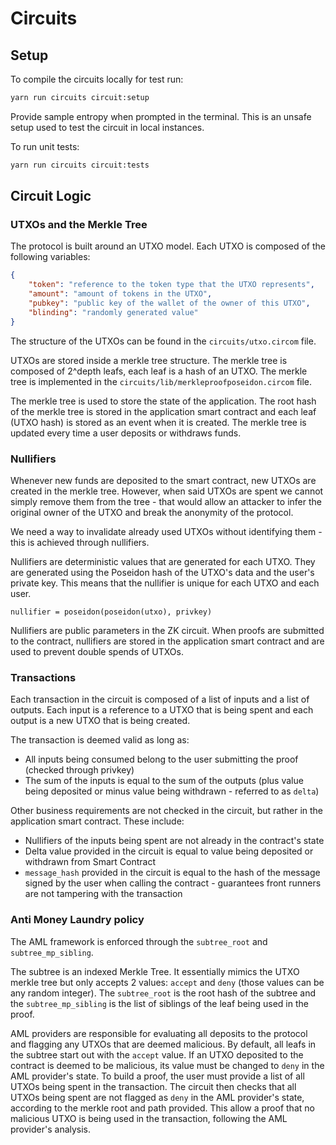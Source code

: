 # Circuits


## Setup

To compile the circuits locally for test run:
    
```bash
yarn run circuits circuit:setup
```

Provide sample entropy when prompted in the terminal.
This is an unsafe setup used to test the circuit in local instances.

To run unit tests:
```bash
yarn run circuits circuit:tests
```

## Circuit Logic

### UTXOs and the Merkle Tree
The protocol is built around an UTXO model. Each UTXO is composed of the following variables:

```JSON
{
    "token": "reference to the token type that the UTXO represents",
    "amount": "amount of tokens in the UTXO",
    "pubkey": "public key of the wallet of the owner of this UTXO",
    "blinding": "randomly generated value"
}
```

The structure of the UTXOs can be found in the `circuits/utxo.circom` file.

UTXOs are stored inside a merkle tree structure. The merkle tree is composed of 2^depth leafs, each leaf is a hash of an UTXO. The merkle tree is implemented in the `circuits/lib/merkleproofposeidon.circom` file.

The merkle tree is used to store the state of the application. The root hash of the merkle tree is stored in the application smart contract and each leaf (UTXO hash) is stored as an event when it is created. The merkle tree is updated every time a user deposits or withdraws funds.

### Nullifiers
Whenever new funds are deposited to the smart contract, new UTXOs are created in the merkle tree. However, when said UTXOs are spent we cannot simply remove them from the tree - that would allow an attacker to infer the original owner of the UTXO and break the anonymity of the protocol.

We need a way to invalidate already used UTXOs without identifying them - this is achieved through nullifiers.

Nullifiers are deterministic values that are generated for each UTXO. They are generated using the Poseidon hash of the UTXO's data and the user's private key. This means that the nullifier is unique for each UTXO and each user.
```
nullifier = poseidon(poseidon(utxo), privkey)
```

Nullifiers are public parameters in the ZK circuit. When proofs are submitted to the contract, nullifiers are stored in the application smart contract and are used to prevent double spends of UTXOs.

### Transactions
Each transaction in the circuit is composed of a list of inputs and a list of outputs. Each input is a reference to a UTXO that is being spent and each output is a new UTXO that is being created.

The transaction is deemed valid as long as:
- All inputs being consumed belong to the user submitting the proof (checked through privkey)
- The sum of the inputs is equal to the sum of the outputs (plus value being deposited or minus value being withdrawn - referred to as `delta`)

Other business requirements are not checked in the circuit, but rather in the application smart contract. These include:
- Nullifiers of the inputs being spent are not already in the contract's state
- Delta value provided in the circuit is equal to value being deposited or withdrawn from Smart Contract
- `message_hash` provided in the circuit is equal to the hash of the message signed by the user when calling the contract - guarantees front runners are not tampering with the transaction

### Anti Money Laundry policy
The AML framework is enforced through the `subtree_root` and `subtree_mp_sibling`.

The subtree is an indexed Merkle Tree. It essentially mimics the UTXO merkle tree but only accepts 2 values: `accept` and `deny` (those values can be any random integer). The `subtree_root` is the root hash of the subtree and the `subtree_mp_sibling` is the list of siblings of the leaf being used in the proof.

AML providers are responsible for evaluating all deposits to the protocol and flagging any UTXOs that are deemed malicious. By default, all leafs in the subtree start out with the `accept` value. If an UTXO deposited to the contract is deemed to be malicious, its value must be changed to `deny` in the AML provider's state.
To build a proof, the user must provide a list of all UTXOs being spent in the transaction. The circuit then checks that all UTXOs being spent are not flagged as `deny` in the AML provider's state, according to the merkle root and path provided. This allow a proof that no malicious UTXO is being used in the transaction, following the AML provider's analysis.